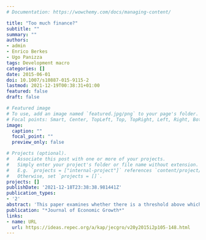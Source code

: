 ```yaml
---
# Documentation: https://wowchemy.com/docs/managing-content/

title: "Too much finance?"
subtitle: ""
summary: ""
authors:
- admin
- Enrico Berkes
- Ugo Panizza
tags: Development macro
categories: []
date: 2015-06-01
doi: 10.1007/s10887-015-9115-2
lastmod: 2021-12-19T00:38:31+01:00
featured: false
draft: false

# Featured image
# To use, add an image named `featured.jpg/png` to your page's folder.
# Focal points: Smart, Center, TopLeft, Top, TopRight, Left, Right, BottomLeft, Bottom, BottomRight.
image:
  caption: ""
  focal_point: ""
  preview_only: false

# Projects (optional).
#   Associate this post with one or more of your projects.
#   Simply enter your project's folder or file name without extension.
#   E.g. `projects = ["internal-project"]` references `content/project/deep-learning/index.md`.
#   Otherwise, set `projects = []`.
projects: []
publishDate: '2021-12-18T23:38:38.981441Z'
publication_types:
- '2'
abstract: 'This paper examines whether there is a threshold above which financial depth no longer has a positive effect on economic growth. We use different empirical approaches to show that financial depth starts having a negative effect on output growth when credit to the private sector reaches 100% of GDP. Our results are consistent with the “vanishing effect” of financial depth and that they are not driven by endogeneity, output volatility, banking crises, low institutional quality, or by differences in bank regulation and supervision.'
publication: "*Journal of Economic Growth*"
links:
- name: URL
  url: https://ideas.repec.org/a/kap/jecgro/v20y2015i2p105-148.html
---
```

